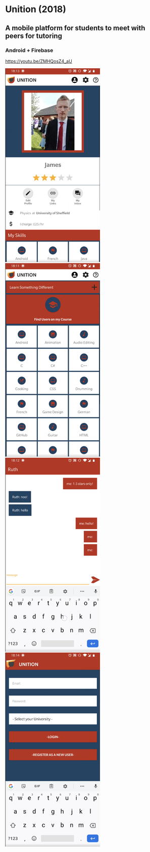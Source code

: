 # Unition (2018)
## A mobile platform for students to meet with peers for tutoring
### Android + Firebase

https://youtu.be/ZMHQosZ4_aU

<img src="https://github.com/JamesDHW/Unition/blob/master/img1.png" width="300">

<img src="https://github.com/JamesDHW/Unition/blob/master/img2.png" width="300">

<img src="https://github.com/JamesDHW/Unition/blob/master/img4.png" width="300">

<img src="https://github.com/JamesDHW/Unition/blob/master/img3.png" width="300">


